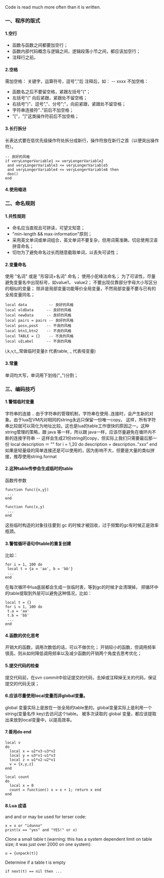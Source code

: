 Code is read much more often than it is written.
### 一、程序的版式
#### 1.空行
* 函数与函数之间都要加空行；
* 函数内部代码概念与逻辑之间，逻辑段落小节之间，都应该加空行；
* 注释行之前。
#### 2.空格
需加空格：
关键字，运算符号，逗号","后
注释后，如： -- xxxx
不加空格：
* 函数名之后不要留空格，紧跟左括号"("；
* 左括号"(" 向后紧跟，紧跟处不留空格；
* 右括号")"、逗号","、分号";"，向前紧跟，紧跟处不留空格；
* 字符串连接符".."前后不加空格；
* "["，"]"这类操作符前后不加空格；
#### 3.长行拆分
长表达式要在低优先级操作符处拆分成新行，操作符放在新行之首（以便突出操作符）。
```
-- 良好的风格
if veryLongerVariable1 >= veryLongerVariable2
 and veryLongerVariable3 <= veryLongerVariable5
 and veryLongerVariable4 <= veryLongerVariable6 then
 doo()
end
```
#### 4.使用缩进
### 二、命名规则
#### 1.共性规则
* 命名应当直观且可拼读，可望文知意；
* "min-length && max-information"原则；
* 采用英文单词或单词组合，英文单词不要复杂，但用词需准确，切忌使用汉语拼音命名；
* 切勿为了避免命名过长而随意截取单词，以丢失可读性；
#### 2.变量命名
使用 "名词" 或是 "形容词+名词" 命名；
使用小驼峰法命名；
为了可读性，尽量避免变量名中出现标号，如value1， value2；
不要出现仅靠部分字母大小写区分的相似的变量；
除非是局部变量功能等价全局变量，不然局部变量不要与已有的全局变量同名；
```
local data          -- 良好的风格
local oldData      -- 良好的风格
local newData      -- 良好的风格
local pairs = pairs -- 良好的风格
local posx,posX    -- 不良的风格
local btn1,btn2    -- 不良的风格
local TABLE = {}    -- 不良的风格
local uILabel      -- 不良的风格
```
i,k,v,t,_常做临时变量(t 代表table, _ 代表哑变量)
#### 3.常量
单词均大写，单词用下划线("_")分割；
### 三、编码技巧
#### 1.警惕临时变量
字符串的连接 ..
由于字符串的管理机制，字符串在使用..连接时，会产生新的对象。由于lua在VM内对相同的string永远只保留一份唯一copy。
这样，所有字符串比较就可以简化为地址比较。这也是lua的table工作很快的原因之一。这种string管理的策略，跟 java 等一样，所以跟
java一样，应该尽量避免在循环内不断的连接字符串
-- 这样会生成21份string的copy，但实际上我们只需要最后那一份
local description ＝ ""
for i = 1,20 do
 description = description.."xxx"
end
如果是轻量级的简单连接还是可以使用的，因为影响不大，但要是大量的类似拼接，推荐使用string.format
#### 2.这种table传参会生成临时的table
函数传参数
```
function func({x,y})
 ...
end
```
```
function func(x,y)
 ...
end
```
这些临时构造的对象往往要到 gc 的时候才被回收，过于频繁的gc有时候正是效率瓶颈。
#### 3.警惕循环语句中table的重复创建
比如：
```
for i = 1, 100 do
 local t = {a = 'aa', b = 'bb'}
 ...
end
```
在每次循环中lua底层都会生成一张临时表，等到gc的时候才会清理掉。
把循环中的table提取到外层可以避免这种情况，比如：
```
local t = {}
for i = 1, 100 do
 t.a = 'aa'
 t.b = 'bb'
 ...
end
```
#### 4.函数的优化思考
开销大的函数，调用次数低的话，可以不做优化；
开销较小的函数，但调用频率很高，则从如何降低调用频率以及减少函数的开销两个角度去思考优化；
#### 5.提交代码的检查
提交代码前，在svn commit中验证提交的代码，去掉或注释掉无关的代码，保证提交的代码无误；
#### 6.应该尽量使用local变量而非global变量。
global 变量实际上是放在一张全局的table里的。global变量实际上是利用一个string(变量名作 key)去访问这个table。
被多次读取的 global 变量，都应该提取出来放到local变量中，以提高效率。
#### 7.善用do end
```
local v
do
  local x = u2*v3-u3*v2
  local y = u3*v1-u1*v3
  local z = u1*v2-u2*v1
  v = {x,y,z}
end
```
```
local count
do
  local x = 0
  count = function() x = x + 1; return x end
end
```
#### 8.Lua 成语
and and or may be used for terser code:
```
x = x or "idunno"
print(x == "yes" and "YES!" or x)
```
Clone a small table t (warning: this has a system dependent limit on table size; it was just over 2000 on one system):
```
u = {unpack(t)}
```
Determine if a table t is empty
```
if next(t) == nil then ...
```


